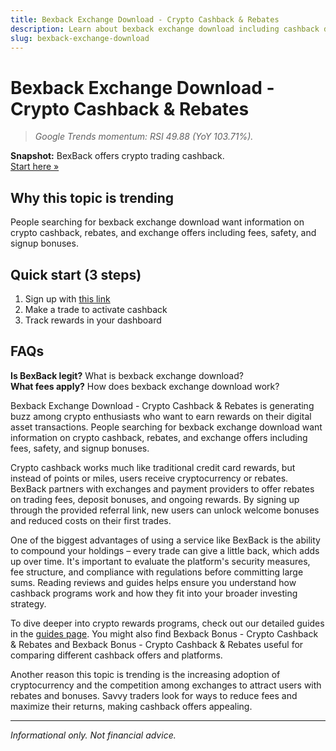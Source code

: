 ```yaml
---
title: Bexback Exchange Download - Crypto Cashback & Rebates
description: Learn about bexback exchange download including cashback deals, bonus offers, and how to maximize your crypto rewards.
slug: bexback-exchange-download
---
```


# Bexback Exchange Download - Crypto Cashback & Rebates

> _Google Trends momentum: RSI 49.88 (YoY 103.71%)._

**Snapshot:** BexBack offers crypto trading cashback.  
[Start here »](https://link.bexback.com/vfPttJ)

## Why this topic is trending
People searching for bexback exchange download want information on crypto cashback, rebates, and exchange offers including fees, safety, and signup bonuses.

## Quick start (3 steps)
1) Sign up with [this link](https://link.bexback.com/vfPttJ)  
2) Make a trade to activate cashback  
3) Track rewards in your dashboard

## FAQs
**Is BexBack legit?** What is bexback exchange download?  
**What fees apply?** How does bexback exchange download work?

Bexback Exchange Download - Crypto Cashback & Rebates is generating buzz among crypto enthusiasts who want to earn rewards on their digital asset transactions. People searching for bexback exchange download want information on crypto cashback, rebates, and exchange offers including fees, safety, and signup bonuses.

Crypto cashback works much like traditional credit card rewards, but instead of points or miles, users receive cryptocurrency or rebates. BexBack partners with exchanges and payment providers to offer rebates on trading fees, deposit bonuses, and ongoing rewards. By signing up through the provided referral link, new users can unlock welcome bonuses and reduced costs on their first trades.

One of the biggest advantages of using a service like BexBack is the ability to compound your holdings – every trade can give a little back, which adds up over time. It's important to evaluate the platform's security measures, fee structure, and compliance with regulations before committing large sums. Reading reviews and guides helps ensure you understand how cashback programs work and how they fit into your broader investing strategy.

To dive deeper into crypto rewards programs, check out our detailed guides in the [guides page](/content/guides.md). You might also find Bexback Bonus - Crypto Cashback & Rebates and Bexback Bonus - Crypto Cashback & Rebates useful for comparing different cashback offers and platforms.

Another reason this topic is trending is the increasing adoption of cryptocurrency and the competition among exchanges to attract users with rebates and bonuses. Savvy traders look for ways to reduce fees and maximize their returns, making cashback offers appealing.

---
_Informational only. Not financial advice._
